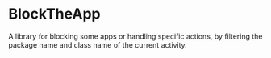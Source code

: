 # BlockTheApp
A library for blocking some apps or handling specific actions, by filtering the package name and class name of the current activity.
